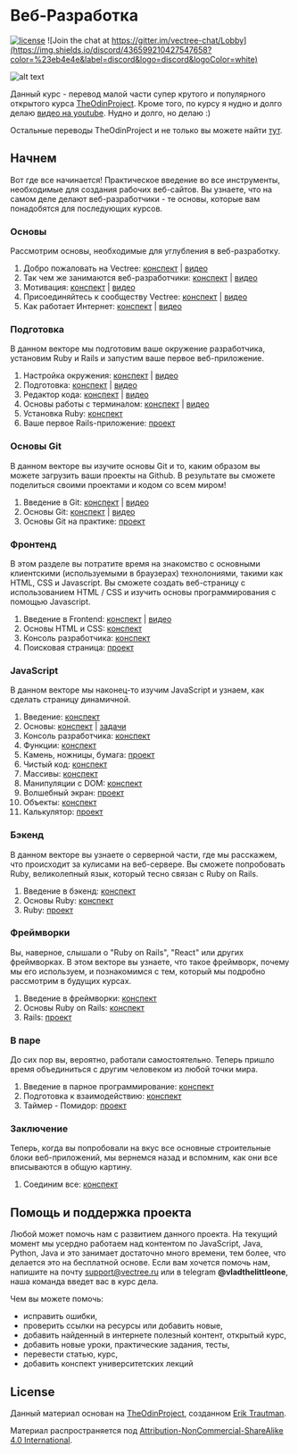 # Веб-Разработка

[![license][license-badge]][LICENSE] 
![Join the chat at https://gitter.im/vectree-chat/Lobby](https://img.shields.io/discord/436599210427547658?color=%23eb4e4e&label=discord&logo=discord&logoColor=white)

![alt text](https://sun9-7.userapi.com/c841624/v841624284/28b96/aJT1-hf8yts.jpg)

Данный курс - перевод малой части супер крутого и популярного открытого курса [TheOdinProject](https://www.theodinproject.com). Кроме того, по курсу я нудно и долго делаю [видео на youtube](https://www.youtube.com/channel/UCIdJPWbEsoJr5Xz_sHqI9oQ). Нудно и долго, но делаю :) 

Остальные переводы TheOdinProject и не только вы можете найти [тут](https://github.com/vectree/resources).

## Начнем

Вот где все начинается! Практическое введение во все инструменты, необходимые для создания рабочих веб-сайтов. Вы узнаете, что на самом деле делают веб-разработчики - те основы, которые вам понадобятся для последующих курсов.

### Основы

Рассмотрим основы, необходимые для углубления в веб-разработку.

1. Добро пожаловать на Vectree: [конспект](https://github.com/vectree/resources/blob/master/text/00012.md) | [видео](https://www.youtube.com/watch?v=x4IyAeSQ0lE)
2. Так чем же занимаются веб-разработчики: [конспект](https://github.com/vectree/resources/blob/master/text/00013.md) | [видео](https://www.youtube.com/watch?v=Q5wcXPuufXQ)
3. Мотивация: [конспект](https://github.com/vectree/resources/blob/master/text/00014.md) | [видео](https://www.youtube.com/watch?v=MmoVDbSyx14)
4. Присоединяйтесь к сообществу Vectree: [конспект](https://github.com/vectree/resources/blob/master/text/00015.md) | [видео](https://www.youtube.com/watch?v=t05Hkrb98e0)
5. Как работает Интернет: [конспект](https://github.com/vectree/resources/blob/master/text/00016.md) | [видео](https://www.youtube.com/watch?v=gYLhDJq0EFM)

### Подготовка

В данном векторе мы подготовим ваше окружение разработчика, установим Ruby и Rails и запустим ваше первое веб-приложение.

1. Настройка окружения: [конспект](https://github.com/vectree/resources/blob/master/text/00019.md) | [видео](https://www.youtube.com/watch?v=2kGPtnHCUtY)
2. Подготовка: [конспект](https://github.com/vectree/resources/blob/master/text/00020.md) | [видео](https://www.youtube.com/watch?v=2kGPtnHCUtY)
3. Редактор кода: [конспект](https://github.com/vectree/resources/blob/master/text/00024.md) | [видео](https://www.youtube.com/watch?v=OmGX3zZZD78)
4. Основы работы с терминалом: [конспект](https://github.com/vectree/resources/blob/master/text/00017.md) | [видео](https://www.youtube.com/watch?v=cS8Omz1TIU0)
5. Установка Ruby: [конспект](https://github.com/vectree/resources/blob/master/text/00025.md)
6. Ваше первое Rails-приложение: [проект](https://github.com/vectree/resources/blob/master/tasks/00113.md)

### Основы Git

В данном векторе вы изучите основы Git и то, каким образом вы можете загрузить ваши проекты на Github. В результате вы сможете поделиться своими проектами и кодом со всем миром!

1. Введение в Git: [конспект](https://github.com/vectree/resources/blob/master/text/00026.md) | [видео](https://www.youtube.com/watch?v=EW5pfDLP9b4)
2. Основы Git: [конспект](https://github.com/vectree/resources/blob/master/text/00027.md) | [видео](https://www.youtube.com/watch?v=_A1NIRcHW9Q)
3. Основы Git на практике: [проект](https://github.com/vectree/resources/blob/master/tasks/00114.md)

### Фронтенд

В этом разделе вы потратите время на знакомство с основными клиентскими (используемыми в браузерах) технолониями, такими как HTML, CSS и Javascript. Вы сможете создать веб-страницу с использованием HTML / CSS и изучить основы программирования с помощью Javascript.

1. Введение в Frontend: [конспект](https://github.com/vectree/resources/blob/master/text/00028.md) | [видео](https://www.youtube.com/watch?v=QC6nsNpJVOg)
2. Основы HTML и CSS: [конспект](https://github.com/vectree/resources/blob/master/text/00029.md)
3. Консоль разработчика: [конспект](https://github.com/vectree/resources/blob/master/text/00030.md)
4. Поисковая страница: [проект](https://github.com/vectree/resources/blob/master/tasks/00115.md)

### JavaScript

В данном векторе мы наконец-то изучим JavaScript и узнаем, как сделать страницу динамичной.

1. Введение: [конспект](https://github.com/vectree/resources/blob/master/text/00031.md)
2. Основы: [конспект](https://github.com/vectree/resources/blob/master/text/00032.md) | [задачи](https://vectree.ru/text/46/1/0)
3. Консоль разработчика: [конспект](https://github.com/vectree/resources/blob/master/text/00033.md)
4. Функции: [конспект](https://github.com/vectree/resources/blob/master/text/00034.md)
5. Камень, ножницы, бумага: [проект](https://github.com/vectree/resources/blob/master/tasks/00116.md)
6. Чистый код: [конспект](https://github.com/vectree/resources/blob/master/text/00035.md)
7. Массивы: [конспект](https://github.com/vectree/resources/blob/master/text/00036.md)
8. Манипуляции с DOM: [конспект](https://github.com/vectree/resources/blob/master/text/00037.md)
9. Волшебный экран: [проект](https://github.com/vectree/resources/blob/master/tasks/00117.md)
10. Объекты: [конспект](https://github.com/vectree/resources/blob/master/text/00038.md)
11. Калькулятор: [проект](https://github.com/vectree/resources/blob/master/tasks/00118.md)

### Бэкенд

В данном векторе вы узнаете о серверной части, где мы расскажем, что происходит за кулисами на веб-сервере. Вы сможете попробовать Ruby, великолепный язык, который тесно связан с Ruby on Rails.

1. Введение в бэкенд: [конспект](https://github.com/vectree/resources/blob/master/text/00039.md)
2. Основы Ruby: [конспект](https://github.com/vectree/resources/blob/master/text/00040.md)
3. Ruby: [проект](https://github.com/vectree/resources/blob/master/tasks/00119.md)

### Фреймворки

Вы, наверное, слышали о "Ruby on Rails", "React" или других фреймворках. В этом векторе вы узнаете, что такое фреймворк, почему мы его используем, и познакомимся с тем, который мы подробно рассмотрим в будущих курсах.

1. Введение в фреймворки: [конспект](https://github.com/vectree/resources/blob/master/text/00041.md)
2. Основы Ruby on Rails: [конспект](https://github.com/vectree/resources/blob/master/text/00042.md)
3. Rails: [проект](https://github.com/vectree/resources/blob/master/tasks/00120.md)

### В паре

До сих пор вы, вероятно, работали самостоятельно. Теперь пришло время объединиться с другим человеком из любой точки мира.

1. Введение в парное программирование: [конспект](https://github.com/vectree/resources/blob/master/text/00057.md)
2. Подготовка к взаимодействию: [конспект](https://github.com/vectree/resources/blob/master/text/00058.md)
3. Таймер - Помидор: [проект](https://github.com/vectree/resources/blob/master/tasks/00131.md)

### Заключение

Теперь, когда вы попробовали на вкус все основные строительные блоки веб-приложений, мы вернемся назад и вспомним, как они все вписываются в общую картину.

1. Соединим все: [конспект](https://github.com/vectree/resources/blob/master/text/00059.md)

## Помощь и поддержка проекта

Любой может помочь нам с развитием данного проекта. На текущий момент мы усердно работаем над контентом по JavaScript, Java, Python, Java и это занимает достаточно много времени, тем более, что делается это на бесплатной основе. Если вам хочется помочь нам, напишите на почту support@vectree.ru или в telegram **@vladthelittleone**, наша команда введет вас в курс дела.

Чем вы можете помочь:
- исправить ошибки,
- проверить ссылки на ресурсы или добавить новые,
- добавить найденный в интернете полезный контент, открытый курс,
- добавить новые уроки, практические задания, тесты,
- перевести статью, курс,
- добавить конспект университетских лекций

## License 

Данный материал основан на [TheOdinProject](https://github.com/TheOdinProject), созданном [Erik Trautman](https://github.com/eriktrautman).

Материал распространяется под [Attribution-NonCommercial-ShareAlike 4.0 International](LICENSE.md).

[LICENSE]: ./LICENSE.md
[license-badge]: https://img.shields.io/badge/License-CC%20BY--NC--SA%204.0-lightgrey.svg
